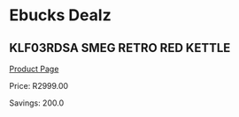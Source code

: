 
# Ebucks Dealz
## KLF03RDSA SMEG RETRO RED KETTLE
[Product Page](https://www.ebucks.com/web/shop/productSelected.do?prodId=1003690555&catId=704985963)

Price: R2999.00

Savings: 200.0


	